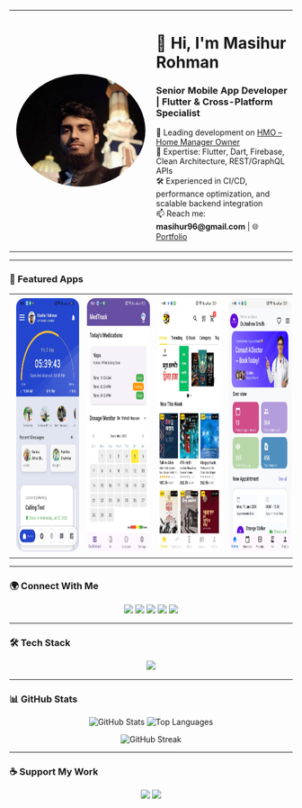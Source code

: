 <table>
<tr>
<td width="240" align="center" valign="middle">
  <img src="assets/aman.jpg" width="230" height="200" style="border-radius:50%; object-fit:cover; display:block;" alt="Masihur Rohman"/>
</td>
<td>
  <h1>👋 Hi, I'm Masihur Rohman</h1>
  <h3>Senior Mobile App Developer | Flutter & Cross-Platform Specialist</h3>
  <p>
    🔭 Leading development on <a href="https://github.com/masihur96/Home-Manager-Owner">HMO – Home Manager Owner</a><br>
    🌱 Expertise: Flutter, Dart, Firebase, Clean Architecture, REST/GraphQL APIs<br>
    🛠️ Experienced in CI/CD, performance optimization, and scalable backend integration<br>
    📫 Reach me: <strong>masihur96@gmail.com</strong> | 🌐 <a href="https://masihurrohman.com">Portfolio</a>
  </p>
</td>
</tr>
</table>

---
### 📱 Featured Apps
<table align="center">
<tr>
  <td align="center">
    <a href="https://github.com/masihur96/Home-Manager-Owner">
      <img src="assets/attendance_keeper.jpeg" width="220" height="450" style="border-radius:15px; margin:5px;" alt="HMO Demo 1"/>
    </a>
  </td>
  <td align="center">
    <a href="https://github.com/masihur96/Home-Manager-Tenant">
      <img src="assets/med_tracker.jpeg" width="220" height="450" style="border-radius:15px; margin:5px;" alt="HMT Demo 1"/>
    </a>
  </td>
    <td align="center">
    <a href="https://github.com/masihur96/Home-Manager-Tenant">
      <img src="assets/anuj_prokashon.jpeg" width="220" height="450" style="border-radius:15px; margin:5px;" alt="HMT Demo 1"/>
    </a>
  </td>
  <td align="center">
    <a href="https://github.com/masihur96/home_manager_backend">
      <img src="assets/medicare.jpeg" width="220" height="450" style="border-radius:15px; margin:5px;" alt="Backend Demo"/>
    </a>
  </td>
</tr>
</table>


---

### 🌍 Connect With Me
<p align="center">
  <a href="https://linkedin.com/in/masihur-rohman-279b201b6" target="blank"><img src="https://skillicons.dev/icons?i=linkedin" height="40"/></a>
  <a href="https://facebook.com/masihur96" target="blank"><img src="https://skillicons.dev/icons?i=facebook" height="40"/></a>
  <a href="https://dribbble.com/masihur96" target="blank"><img src="https://skillicons.dev/icons?i=dribbble" height="40"/></a>
  <a href="https://www.youtube.com/channel/UCywK1Iom-T-sdg2ik--9O9Q" target="blank"><img src="https://skillicons.dev/icons?i=youtube" height="40"/></a>
  <a href="https://leetcode.com/masihur_96" target="blank"><img src="https://skillicons.dev/icons?i=leetcode" height="40"/></a>
</p>

---

### 🛠️ Tech Stack
<p align="center">
  <img src="https://skillicons.dev/icons?i=flutter,dart,firebase,androidstudio,kotlin,java,swift,python,fastapi,react,reactnative,docker,postgresql,mysql,figma,postman,tensorflow,git" />
</p>

---

### 📊 GitHub Stats
<p align="center">
  <img src="https://github-readme-stats.vercel.app/api?username=masihur96&show_icons=true&theme=tokyonight&hide_title=true" alt="GitHub Stats" height="160"/>
  <img src="https://github-readme-stats.vercel.app/api/top-langs/?username=masihur96&layout=compact&theme=tokyonight" alt="Top Languages" height="160"/>
</p>

<p align="center">
  <img src="https://github-readme-streak-stats.herokuapp.com/?user=masihur96&theme=tokyonight" alt="GitHub Streak" />
</p>

---

### ☕ Support My Work
<p align="center">
  <a href="https://www.buymeacoffee.com/masihur"><img src="https://cdn.buymeacoffee.com/buttons/v2/default-yellow.png" height="50" /></a>
  <a href="https://ko-fi.com/masihurrohman"><img src="https://cdn.ko-fi.com/cdn/kofi3.png?v=3" height="50" /></a>
</p>
